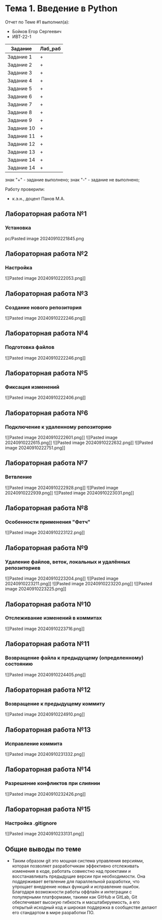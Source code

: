 # Тема 1. Введение в Python
Отчет по Теме #1 выполнил(а):
- Бойков Егор Сергеевич
- ИВТ-22-1

| Задание    | Лаб_раб |
| ---------- | ------- |
| Задание 1  | +       |
| Задание 2  | +       |
| Задание 3  | +       |
| Задание 4  | +       |
| Задание 5  | +       |
| Задание 6  | +       |
| Задание 7  | +       |
| Задание 8  | +       |
| Задание 9  | +       |
| Задание 10 | +       |
| Задание 11 | +       |
| Задание 12 | +       |
| Задание 13 | +       |
| Задание 14 | +       |
| Задание 14 | +       |

знак "+" - задание выполнено; знак "-" - задание не выполнено;

Работу проверили:
- к.э.н., доцент Панов М.А.

## Лабораторная работа №1
###  Установка
pc/Pasted image 20240910221845.png
## Лабораторная работа №2
###  Настройка

![[Pasted image 20240910222053.png]]
## Лабораторная работа №3
###  Создание нового репозитория
![[Pasted image 20240910222246.png]]
## Лабораторная работа №4
### Подготовка файлов
![[Pasted image 20240910222246.png]]
## Лабораторная работа №5
### Фиксация изменений
![[Pasted image 20240910222406.png]]
## Лабораторная работа №6
### Подключение к удаленному репозиторию
![[Pasted image 20240910222601.png]]
![[Pasted image 20240910222615.png]]
![[Pasted image 20240910222632.png]]
![[Pasted image 20240910222751.png]]
## Лабораторная работа №7
### Ветвление
![[Pasted image 20240910222928.png]]
![[Pasted image 20240910222939.png]]
![[Pasted image 20240910223031.png]]

## Лабораторная работа №8
### Особенности применения "Фетч"
![[Pasted image 20240910223122.png]]
## Лабораторная работа №9
### Удаление файлов, веток, локальных и удалённых репозиториев
![[Pasted image 20240910223204.png]]
![[Pasted image 20240910223211.png]]
![[Pasted image 20240910223220.png]]
![[Pasted image 20240910223225.png]]

## Лабораторная работа №10
### Отслеживание изменений в коммитах
![[Pasted image 20240910223716.png]]
## Лабораторная работа №11
### Возвращение файла к предыдущему (определенному) состоянию
![[Pasted image 20240910224405.png]]
## Лабораторная работа №12
### Возвращение к предыдущему коммиту
![[Pasted image 20240910224910.png]]
## Лабораторная работа №13
### Исправление коммита
![[Pasted image 20240910231332.png]]

## Лабораторная работа №14
### Разрешение конфликтов при слиянии
![[Pasted image 20240910232426.png]]
## Лабораторная работа №15
###  Настройка .gitignore
![[Pasted image 20240910233131.png]]

## Общие выводы по теме
-  Таким образом git  это мощная система управления версиями, которая позволяет разработчикам эффективно отслеживать изменения в коде, работать совместно над проектами и восстанавливать предыдущие версии при необходимости. Она поддерживает ветвление для параллельной разработки, что упрощает внедрение новых функций и исправление ошибок. Благодаря возможности работы оффлайн и интеграции с популярными платформами, такими как GitHub и GitLab, Git обеспечивает высокую гибкость и масштабируемость, а его открытый исходный код и широкая поддержка в сообществе делают его стандартом в мире разработки ПО.
